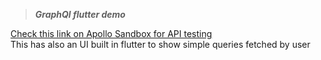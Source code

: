 > ___GraphQl flutter demo___

[Check this link on Apollo Sandbox for API testing](https://studio.apollographql.com/sandbox/explorer?endpoint=http%3A%2F%2Flocalhost%3A4000%2Fgraphql&explorerURLState=N4IgJg9gxgrgtgUwHYBcQC4QB0lxigQxQEsIkACACwQE8B9GiGACgBIBzAxdcgQTDABxLggCSSAA74AhAEpywHOXIEBwxM07dyHEfMUVl5YmCVGJAGyIAzCACc4ZgL44XSHAGcYAIw9Q7xBIkZOQA7kSUBspaCPxgCGAKZsomyeSWNvaOhm5uOCAANCAAbgQBBN4WCB4YIIp2ZlggMU089WlNGSi2Dq0A2k0ACgDKAKxNALoFWA2Gyk0kKFWt5E0A1h4AVptbO00zzgdIToUgEhAe3RbE7JQoAPISCHZEpEjD-oFomCBOQA)
<br>
This has also an UI built in flutter to show simple queries fetched by user



